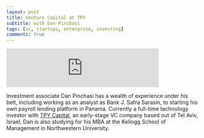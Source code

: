 ```yaml
---
layout: post
title: Venture Capital at TPY
subtitle: with Dan Pinchasi
tags: [vc, startups, enterprise, investing]
comments: true
---
```


<iframe src="https://anchor.fm/herethefuture/embed/episodes/005-Venture-Capital-at-TPY---Dan-Pinchasi-ekpj04" height="102px" width="400px" frameborder="0" scrolling="no"></iframe>

Investment associate Dan Pinchasi has a wealth of experience under his belt, including working as an analyst as Bank J. Safra Sarasin, to starting his own payroll lending platform in Panama. Currently a full-time technology investor with [TPY Capital](https://tpycapital.com/), an early-stage VC company based out of Tel Aviv, Israel, Dan is also studying for his MBA at the Kellogg School of Management in Northwestern University. 